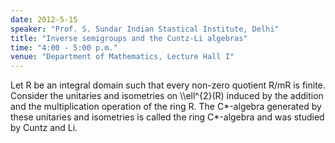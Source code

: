 ```yaml
---
date: 2012-5-15
speaker: "Prof. S. Sundar Indian Stastical Institute, Delhi"
title: "Inverse semigroups and the Cuntz-Li algebras"
time: "4:00 - 5:00 p.m." 
venue: "Department of Mathematics, Lecture Hall I"
---
```

Let R be an integral domain such that every non-zero quotient R/mR is finite. Consider the unitaries and isometries on \\\\ell^{2}(R) induced by the addition and the multiplication operation of the ring R. The C*-algebra generated by these unitaries and isometries is called the ring C*-algebra and was studied by Cuntz and Li.

